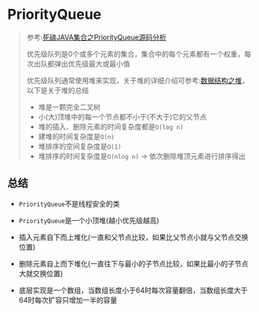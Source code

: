 # PriorityQueue

> 参考:[死磕JAVA集合之PriorityQueue源码分析](https://github.com/alan-tang-tt/yuan/blob/master/%E6%AD%BB%E7%A3%95%20java%E9%9B%86%E5%90%88%E7%B3%BB%E5%88%97/16.%E6%AD%BB%E7%A3%95%20java%E9%9B%86%E5%90%88%E4%B9%8BPriorityQueue%E6%BA%90%E7%A0%81%E5%88%86%E6%9E%90.md)
>
> 优先级队列是0个或多个元素的集合，集合中的每个元素都有一个权重，每次出队都弹出优先级最大或最小值
>
> 优先级队列通常使用堆来实现，关于堆的详细介绍可参考:[数据结构之堆](https://github.com/alan-tang-tt/yuan/blob/master/%E6%AD%BB%E7%A3%95%20%E6%95%B0%E6%8D%AE%E7%BB%93%E6%9E%84%E7%B3%BB%E5%88%97/13.%E6%AD%BB%E7%A3%95%20%E6%95%B0%E6%8D%AE%E7%BB%93%E6%9E%84%E4%B9%8B%E5%A0%86.md)，以下是关于堆的总结
>
> - 堆是一颗完全二叉树
> - 小(大)顶堆中的每一个节点都不小于(不大于)它的父节点
> - 堆的插入、删除元素的时间复杂度都是`O(log n)`
> - 建堆的时间复杂度是`O(n)`
> - 堆排序的空间复杂度是`O(1)`
> - 堆排序的时间复杂度是`O(nlog n)` -> 依次删除堆顶元素进行排序得出

## 总结

- `PriorityQueue`不是线程安全的类

- `PriorityQueue`是一个小顶堆(越小优先级越高)
- 插入元素自下而上堆化(一直和父节点比较，如果比父节点小就与父节点交换位置)
- 删除元素自上而下堆化(一直往下与最小的子节点比较，如果比最小的子节点大就交换位置)
- 底层实现是一个数组，当数组长度小于64时每次容量翻倍，当数组长度大于64时每次扩容只增加一半的容量